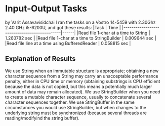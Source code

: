 # Input-Output Tasks
by Varit Assavavisidchai
I ran the tasks on a Vostro 14-5459 with 2.30Ghz 2.40 GHz i5-6200U,
and got these results:
|Task  | Time |
|----------------------------------------------|------|
|Read file 1-char at a time to String          | 1.260782 sec |
|Read file 1-char at a time to StringBuilder   | 0.009644 sec |
|Read file line at a time using BufferedReader | 0.058815 sec |

## Explanation of Results
We use String when an immutable structure is appropriate; obtaining a new character sequence from a String may carry an unacceptable performance penalty, either in CPU time or memory (obtaining substrings is CPU efficient because the data is not copied, but this means a potentially much larger amount of data may remain allocated).
We use StringBuilder when you need to create a mutable character sequence, usually to concatenate several character sequences together.
We use StringBuffer in the same circumstances you would use StringBuilder, but when changes to the underlying string must be synchronized (because several threads are reading/modifyind the string buffer).
